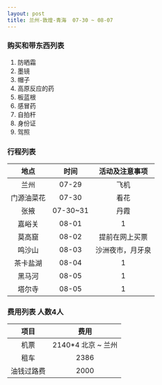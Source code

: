 ```yaml
---
layout: post
title: 兰州-敦煌-青海  07-30 ~ 08-07
---
```




### 购买和带东西列表

 1.  防晒霜
 2.  墨镜
 3.  帽子
 4.  高原反应的药
 5.  板蓝根
 6.  感冒药
 7.  自拍杆
 8.  身份证
 9.  驾照

###  行程列表

| 地点 | 时间 | 活动及注意事项 |
|:--:|:--:|:--:|
|兰州|07-29|飞机|
|门源油菜花|07-30|看花|
|张掖|07-30~31|丹霞|
|嘉峪关|08-01|1|
|莫高窟|08-02| 提前在网上买票|
|鸣沙山|08-03|沙洲夜市，月牙泉|
|茶卡盐湖|08-04|1|
|黑马河|08-05|1|
|塔尔寺|08-05|1|

### 费用列表 人数4人

| 项目 | 费用 |
|:-:|:-:|
| 机票 | 2140*4 北京 ~ 兰州 |
| 租车 | 2386 |
| 油钱过路费 | 2000 |
